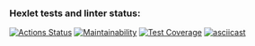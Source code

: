 ### Hexlet tests and linter status:
[![Actions Status](https://github.com/vvnezapnopwnz/backend-project-lvl2/workflows/hexlet-check/badge.svg?branch=)](https://github.com/vvnezapnopwnz/backend-project-lvl2/actions?query=branch:)
[![Maintainability](https://api.codeclimate.com/v1/badges/fe044dcfd9591efd7daa/maintainability)](https://codeclimate.com/github/vvnezapnopwnz/backend-project-lvl2/maintainability)
[![Test Coverage](https://api.codeclimate.com/v1/badges/fe044dcfd9591efd7daa/test_coverage)](https://codeclimate.com/github/vvnezapnopwnz/backend-project-lvl2/test_coverage)
[![asciicast](https://asciinema.org/a/Voqw5dFreXoPuB9bpGT638ox4.svg)](https://asciinema.org/a/Voqw5dFreXoPuB9bpGT638ox4)
